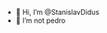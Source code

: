 - 👋 Hi, I’m @StanislavDidus
- 👀 I’m not pedro


<!---
StanislavDidus/StanislavDidus is a ✨ special ✨ repository because its `README.md` (this file) appears on your GitHub profile.
You can click the Preview link to take a look at your changes.
--->
